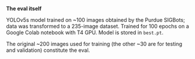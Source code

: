 **The eval itself**

YOLOv5s model trained on ~100 images obtained by the Purdue SIGBots; data was transformed to a 235-image dataset. Trained for 100 epochs on a Google Colab notebook with T4 GPU. Model is stored in `best.pt`.

The original ~200 images used for training (the other ~30 are for testing and validation) constitute the eval.
